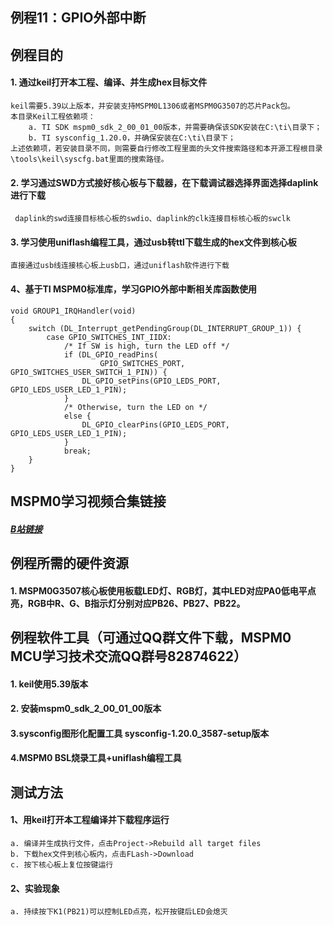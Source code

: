 ## 例程11：GPIO外部中断

## 例程目的
#### 1. 通过keil打开本工程、编译、并生成hex目标文件

```
keil需要5.39以上版本，并安装支持MSPM0L1306或者MSPM0G3507的芯片Pack包。  
本目录Keil工程依赖项：  
	a. TI SDK mspm0_sdk_2_00_01_00版本，并需要确保该SDK安装在C:\ti\目录下；  
	b. TI sysconfig_1.20.0，并确保安装在C:\ti\目录下；  
上述依赖项，若安装目录不同，则需要自行修改工程里面的头文件搜索路径和本开源工程根目录\tools\keil\syscfg.bat里面的搜索路径。  
```

#### 2. 学习通过SWD方式接好核心板与下载器，在下载调试器选择界面选择daplink进行下载

```
 daplink的swd连接目标核心板的swdio、daplink的clk连接目标核心板的swclk
```

#### 3. 学习使用uniflash编程工具，通过usb转ttl下载生成的hex文件到核心板
	直接通过usb线连接核心板上usb口，通过uniflash软件进行下载

#### 4、基于TI MSPM0标准库，学习GPIO外部中断相关库函数使用

```
void GROUP1_IRQHandler(void)
{
    switch (DL_Interrupt_getPendingGroup(DL_INTERRUPT_GROUP_1)) {
        case GPIO_SWITCHES_INT_IIDX:
            /* If SW is high, turn the LED off */
            if (DL_GPIO_readPins(
                    GPIO_SWITCHES_PORT, GPIO_SWITCHES_USER_SWITCH_1_PIN)) {
                DL_GPIO_setPins(GPIO_LEDS_PORT, GPIO_LEDS_USER_LED_1_PIN);
            }
            /* Otherwise, turn the LED on */
            else {
                DL_GPIO_clearPins(GPIO_LEDS_PORT, GPIO_LEDS_USER_LED_1_PIN);
            }
            break;
    }
}
```

## MSPM0学习视频合集链接

##### [B站链接](https://www.bilibili.com/video/BV1Ei421Q7n9/)



## 例程所需的硬件资源
#### 1. MSPM0G3507核心板使用板载LED灯、RGB灯，其中LED对应PA0低电平点亮，RGB中R、G、B指示灯分别对应PB26、PB27、PB22。

 

## 例程软件工具（可通过QQ群文件下载，MSPM0 MCU学习技术交流QQ群号82874622）
#### 1. keil使用5.39版本
#### 2. 安装mspm0_sdk_2_00_01_00版本

#### 3.sysconfig图形化配置工具 sysconfig-1.20.0_3587-setup版本

#### 4.MSPM0 BSL烧录工具+uniflash编程工具



## 测试方法
#### 1、用keil打开本工程编译并下载程序运行
    a. 编译并生成执行文件，点击Project->Rebuild all target files  
    b. 下载hex文件到核心板内，点击FLash->Download
    c. 按下核心板上复位按键运行
#### 2、实验现象

```
a. 持续按下K1(PB21)可以控制LED点亮，松开按键后LED会熄灭
```

